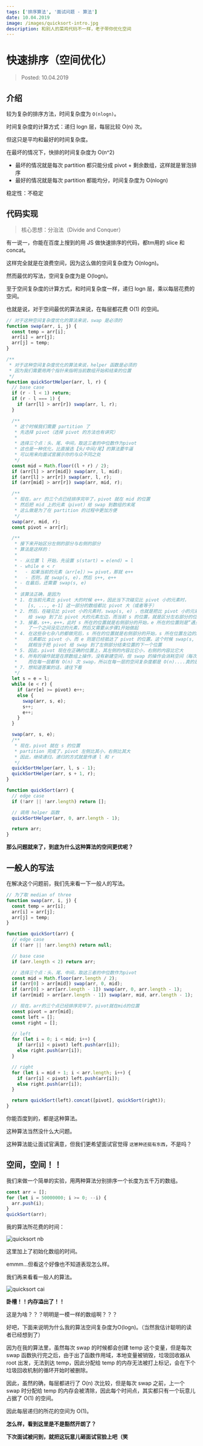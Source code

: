 ```yaml
---
tags: ['排序算法', '面试问题 - 算法']
date: 10.04.2019
image: /images/quicksort-intro.jpg
description: 和别人的菜鸡代码不一样，老子带你优化空间
---
```


# 快速排序（空间优化）

> Posted: 10.04.2019

<Tag />

## 介绍

较为复杂的排序方法，时间复杂度为 `O(nlogn)`。

时间复杂度的计算方式：递归 logn 层，每层比较 O(n) 次。

但这只是平均和最好的时间复杂度。

在最坏的情况下，快排的时间复杂度为 O(n^2)

- 最坏的情况就是每次 partition 都只能分成 pivot + 剩余数组，这样就是冒泡排序
- 最好的情况就是每次 partition 都能均分，时间复杂度为 O(nlogn)

稳定性：不稳定

## 代码实现

> 核心思想：分治法（Divide and Conquer）

有一说一，你能在百度上搜到的用 JS 做快速排序的代码，都tm用的 slice 和 concat。

这样完全就是在浪费空间，因为这么做的空间复杂度为 O(nlogn)。

然而最优的写法，空间复杂度为是 O(logn)。

至于空间复杂度的计算方式，和时间复杂度一样，递归 logn 层，乘以每层花费的空间。

也就是说，对于空间最优的算法来说，在每层都花费 O(1) 的空间。

```javascript
// 对于这种空间复杂度优化的算法来说，swap 是必须的
function swap(arr, i, j) {
  const temp = arr[i];
  arr[i] = arr[j];
  arr[j] = temp;
}

/**
 * 对于这种空间复杂度优化的算法来说，helper 函数是必须的
 * 因为我们需要用两个指针来指明当前数组开始和结束的位置
 */
function quickSortHelper(arr, l, r) {
  // base case
  if (r - l < 1) return;
  if (r - l === 1) {
    if (arr[l] > arr[r]) swap(arr, l, r);
  }

  /**
   * 这个时候我们需要 partition 了
   * 先选择 pivot（选择 pivot 的方法也有讲究）
   * 
   * 选择三个点：头、尾、中间，取这三者的中位数作为pivot
   * 这也是一种优化，比直接选【头/中间/尾】的算法要牛逼
   * 可以用来向面试官展示你的与众不同之处
   */
  const mid = Math.floor((l + r) / 2);
  if (arr[l] > arr[mid]) swap(arr, l, mid);
  if (arr[l] > arr[r]) swap(arr, l, r);
  if (arr[mid] > arr[r]) swap(arr, mid, r);

  /**
   * 现在，arr 的三个点已经排序完毕了，pivot 就在 mid 的位置
   * 然后把 mid 上的元素（pivot）给 swap 到数组的末尾
   * 这么做是为了在 partition 的过程中更加方便
   */
  swap(arr, mid, r);
  const pivot = arr[r];

  /**
   * 接下来开始区分左侧的部分与右侧的部分
   * 算法是这样的：
   * 
   * - 从位置 l 开始，先设置 s(start) = e(end) = l
   * - while e < r 
   *   - 如果当前的元素（arr[e]）>= pivot，那就 e++
   *   - 否则，就 swap(s, e)，然后 s++, e++
   * - 在最后，还需要 swap(s, e)
   * 
   * 该算法正确，是因为
   * 1. 在当前元素比 pivot 大的时候 e++，因此当下次碰见比 pivot 小的元素时，
   *    [s, ..., e-1] 这一部分的数组都比 pivot 大（或者等于）
   * 2. 然后，在碰见比 pivot 小的元素时，swap(s, e) ，也就是把比 pivot 小的元素
   *    给 swap 到了比 pivot 大的元素左边，而当前 s 的位置，就是区分左右部分的位置
   * 3. 接着，s++，e++，此时 s 所在的位置就是右侧部分的开始，e 所在的位置则是“遇见”
   *    了一个之间没见过的元素，然后又需要从步骤1开始做起
   * 4. 在这些杂七杂八的都做完后，s 所在的位置就是右侧部分的开始，s 所在位置左边的所有
   *    元素都比 pivot 小，而 e 则是已经抵达了 pivot 的位置。这个时候 swap(s, e)，
   *    就相当于把 pivot 给 swap 到了左侧部分结束位置的下一个位置
   * 5. 因此，pivot 现在在正确的位置上，其左侧的内容比它小，右侧的内容比它大
   * 6. 所有的操作就是在原数组上操作，没有新建空间，但 swap 的操作会消耗空间（每次都要建temp），
   *    而在每一层都有 O(n) 次 swap，所以在每一层的空间复杂度都是 O(n)....真的是这样吗？
   * 7. 想知道答案的话，请往下看
   */
  let s = e = l;
  while (e < r) {
    if (arr[e] >= pivot) e++;
    else {
      swap(arr, s, e);
      s++;
      e++;
    }
  }

  swap(arr, s, e);
  /**
   * 现在，pivot 就在 s 的位置
   * partition 完成了，pivot 左侧比其小，右侧比其大
   * 因此，继续递归，递归的方式就是传递 l 和 r
   */
  quickSortHelper(arr, l, s - 1);
  quickSortHelper(arr, s + 1, r);
}

function quickSort(arr) {
  // edge case
  if (!arr || !arr.length) return [];

  // 调用 helper 函数
  quickSortHelper(arr, 0, arr.length - 1);

  return arr;
}
```

<span v-red>**那么问题就来了，到底为什么这种算法的空间更优呢？**</span>

## 一般人的写法

在解决这个问题前，我们先来看一下一般人的写法。

```javascript
// 为了取 median of three
function swap(arr, i, j) {
  const temp = arr[i];
  arr[i] = arr[j];
  arr[j] = temp;
}

function quickSort(arr) {
  // edge case
  if (!arr || !arr.length) return null;

  // base case
  if (arr.length < 2) return arr;

  // 选择三个点：头、尾、中间，取这三者的中位数作为pivot
  const mid = Math.floor(arr.length / 2);
  if (arr[0] > arr[mid]) swap(arr, 0, mid);
  if (arr[0] > arr[arr.length - 1]) swap(arr, 0, arr.length - 1);
  if (arr[mid] > arr[arr.length - 1]) swap(arr, mid, arr.length - 1);

  // 现在，arr的三个点已经排序完毕了，pivot就在mid的位置
  const pivot = arr[mid];
  const left = [];
  const right = [];

  // left
  for (let i = 0; i < mid; i++) {
    if (arr[i] < pivot) left.push(arr[i]);
    else right.push(arr[i]);
  }

  // right
  for (let i = mid + 1; i < arr.length; i++) {
    if (arr[i] < pivot) left.push(arr[i]);
    else right.push(arr[i]);
  }

  return quickSort(left).concat([pivot], quickSort(right));
}
```

你能百度到的，都是这种算法。

这种算法当然没什么大问题。

这种算法能让面试官满意，但我们更希望面试官觉得 `这崽种还挺有东西`，不是吗？

## 空间，空间！！

我们来做一个简单的实验，用两种算法分别排序一个长度为五千万的数组。

```javascript
const arr = [];
for (let i = 50000000; i >= 0; --i) {
  arr.push(i);
}
quickSort(arr);
```

我的算法所花费的时间：

![quicksort nb](/images/quicksort-nb.png)

这里加上了初始化数组的时间。

emmm...但看这个好像也不知道表现怎么样。

我们再来看看一般人的算法。

![quicksort cai](/images/quicksort-cai.png)

<span v-red>**卧槽！！内存溢出了！！**</span>

这是为啥？？？明明是一模一样的数组啊？？？

好吧，下面来说明为什么我的算法空间复杂度为O(logn)。（当然我估计聪明的读者已经想到了）

因为在我的算法里，虽然每次 swap 的时候都会创建 temp 这个变量，但是每次 swap 函数执行完之后，由于出了函数作用域，本地变量被销毁，垃圾回收器从 root 出发，无法到达 temp，因此分配给 temp 的内存无法被打上标记，会在下个垃圾回收机制的循环开始时被删除。

因此，虽然的确，每层都进行了 O(n) 次比较，但是每次 swap 之前，上一个 swap 时分配给 temp 的内存会被清除，因此每个时间点，其实都只有一个玩意儿占据了 O(1) 的空间。

因此每层递归的所花的空间为 O(1)。

**怎么样，看到这里是不是豁然开朗了？**

<span v-red>**下次面试被问到，就把这玩意儿砸面试官脸上吧（笑**</span>

<Chirpy />
